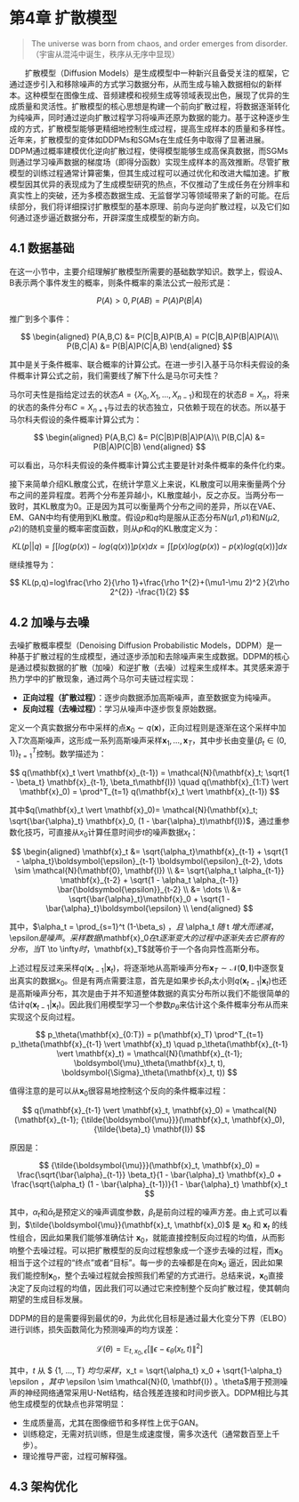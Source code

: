 # 第4章 扩散模型

> The universe was born from chaos, and order emerges from disorder.（宇宙从混沌中诞生，秩序从无序中显现）

&emsp;&emsp;扩散模型（Diffusion Models）是生成模型中一种新兴且备受关注的框架，它通过逐步引入和移除噪声的方式学习数据分布，从而生成与输入数据相似的新样本。这种模型在图像生成、音频建模和视频生成等领域表现出色，展现了优异的生成质量和灵活性。扩散模型的核心思想是构建一个前向扩散过程，将数据逐渐转化为纯噪声，同时通过逆向扩散过程学习将噪声还原为数据的能力。基于这种逐步生成的方式，扩散模型能够更精细地控制生成过程，提高生成样本的质量和多样性。近年来，扩散模型的变体如DDPMs和SGMs在生成任务中取得了显著进展。DDPM通过概率建模优化逆向扩散过程，使得模型能够生成高保真数据，而SGMs则通过学习噪声数据的梯度场（即得分函数）实现生成样本的高效推断。尽管扩散模型的训练过程通常计算密集，但其生成过程可以通过优化和改进大幅加速。扩散模型因其优异的表现成为了生成模型研究的热点，不仅推动了生成任务在分辨率和真实性上的突破，还为多模态数据生成、无监督学习等领域带来了新的可能。在后续部分，我们将详细探讨扩散模型的基本原理、前向与逆向扩散过程，以及它们如何通过逐步逼近数据分布，开辟深度生成模型的新方向。

## 4.1 数据基础

在这一小节中，主要介绍理解扩散模型所需要的基础数学知识。数学上，假设A、B表示两个事件发生的概率，则条件概率的乘法公式一般形式是：

$$
P(A)>0, P(AB)=P(A)P(B|A)
$$

推广到多个事件：

$$
\begin{aligned}
P(A,B,C)  &= P(C|B,A)P(B,A) = P(C|B,A)P(B|A)P(A)\\
P(B,C|A)  &= P(B|A)P(C|A,B)
\end{aligned}
$$

其中是关于条件概率、联合概率的计算公式。在进一步引入基于马尔科夫假设的条件概率计算公式之前，我们需要线了解下什么是马尔可夫性？

马尔可夫性是指给定过去的状态$A=\left \{ X_{0},X_{1},...,X_{n-1}  \right \}$和现在的状态$B=X_{n}$，将来的状态的条件分布$C=X_{n+1}$与过去的状态独立，只依赖于现在的状态。所以基于马尔科夫假设的条件概率计算公式为：

$$
\begin{aligned}
P(A,B,C) &= P(C|B)P(B|A)P(A)\\
P(B,C|A) &= P(B|A)P(C|B)
\end{aligned}
$$

可以看出，马尔科夫假设的条件概率计算公式主要是针对条件概率的条件化约束。

接下来简单介绍KL散度公式，在统计学意义上来说，KL散度可以用来衡量两个分布之间的差异程度。若两个分布差异越小，KL散度越小，反之亦反。当两分布一致时，其KL散度为0。正是因为其可以衡量两个分布之间的差异，所以在VAE、EM、GAN中均有使用到KL散度。假设$p$和$q$均是服从正态分布$N(\mu 1,\rho 1)$和$N(\mu 2,\rho 2)$的随机变量的概率密度函数，则从$p$和$q$的KL散度定义为：

$$
KL(p\left |  \right |q)=\int [log(p(x))-log(q(x))]p(x)dx=\int [ p(x)log(p(x))-p(x)log(q(x))]dx
$$

继续推导为：

$$
KL(p,q)=log\frac{\rho 2}{\rho 1}+\frac{\rho 1^{2}+(\mu1-\mu 2)^2 }{2\rho 2^{2}} -\frac{1}{2}
$$


## 4.2 加噪与去噪

去噪扩散概率模型（Denoising Diffusion Probabilistic Models，DDPM）是一种基于扩散过程的生成模型，通过逐步添加和去除噪声来生成数据。DDPM的核心是通过模拟数据的扩散（加噪）和逆扩散（去噪）过程来生成样本。其灵感来源于热力学中的扩散现象，通过两个马尔可夫链过程实现：

* **正向过程（扩散过程）**：逐步向数据添加高斯噪声，直至数据变为纯噪声。
* **反向过程（去噪过程）**：学习从噪声中逐步恢复原始数据。

定义一个真实数据分布中采样的点$\mathbf{x}_0 \sim q(\mathbf{x})$，正向过程则是逐渐在这个采样中加入$T$次高斯噪声，这形成一系列高斯噪声采样$\mathbf{x}_1, \dots, \mathbf{x}_T$，其中步长由变量$\{\beta_t \in (0, 1)\}_{t=1}^T$控制。数学描述为：

$$
q(\mathbf{x}_t \vert \mathbf{x}_{t-1}) = \mathcal{N}(\mathbf{x}_t; \sqrt{1 - \beta_t} \mathbf{x}_{t-1}, \beta_t\mathbf{I}) \quad
q(\mathbf{x}_{1:T} \vert \mathbf{x}_0) = \prod^T_{t=1} q(\mathbf{x}_t \vert \mathbf{x}_{t-1})
$$

其中$q(\mathbf{x}_t \vert \mathbf{x}_0)= \mathcal{N}(\mathbf{x}_t; \sqrt{\bar{\alpha}_t} \mathbf{x}_0, (1 - \bar{\alpha}_t)\mathbf{I})$，通过重参数化技巧，可直接从$x_0$计算任意时间步$t$的噪声数据$x_t$：

$$
\begin{aligned}
\mathbf{x}_t &= \sqrt{\alpha_t}\mathbf{x}_{t-1} + \sqrt{1 - \alpha_t}\boldsymbol{\epsilon}_{t-1} \boldsymbol{\epsilon}_{t-2}, \dots \sim \mathcal{N}(\mathbf{0}, \mathbf{I}) \\
   &= \sqrt{\alpha_t \alpha_{t-1}} \mathbf{x}_{t-2} + \sqrt{1 - \alpha_t \alpha_{t-1}} \bar{\boldsymbol{\epsilon}}_{t-2} \\
&= \dots \\
&= \sqrt{\bar{\alpha}_t}\mathbf{x}_0 + \sqrt{1 - \bar{\alpha}_t}\boldsymbol{\epsilon} \\
\end{aligned}
$$

其中，$\alpha_t = \prod_{s=1}^t (1-\beta_s) $，且$ \alpha_t $随$ t $增大而递减，$\epsilon$是噪声。采样数据$\mathbf{x}_0$在$t$逐渐变大的过程中逐渐失去它原有的分布，当$T \to \infty$时，$\mathbf{x}_T$就等价于一个各向异性高斯分布。

上述过程反过来采样$q(\mathbf{x}_{t-1} \vert \mathbf{x}_t)$，将逐渐地从高斯噪声分布$\mathbf{x}_T \sim \mathcal{N}(\mathbf{0}, \mathbf{I})$中逐恢复出真实的数据$x_0$。但是有两点需要注意，首先是如果步长$\beta_t$太小则$q(\mathbf{x}_{t-1} \vert \mathbf{x}_t)$也还是高斯噪声分布，其次是由于并不知道整体数据的真实分布所以我们不能很简单的估计$q(\mathbf{x}_{t-1} \vert \mathbf{x}_t)$。因此我们用模型学习一个参数$p_\theta$来估计这个条件概率分布从而来实现这个反向过程。

$$
p_\theta(\mathbf{x}_{0:T}) = p(\mathbf{x}_T) \prod^T_{t=1} p_\theta(\mathbf{x}_{t-1} \vert \mathbf{x}_t) \quad
p_\theta(\mathbf{x}_{t-1} \vert \mathbf{x}_t) = \mathcal{N}(\mathbf{x}_{t-1}; \boldsymbol{\mu}_\theta(\mathbf{x}_t, t), \boldsymbol{\Sigma}_\theta(\mathbf{x}_t, t))
$$

值得注意的是可以从$\mathbf{x}_0$很容易地控制这个反向的条件概率过程：

$$
q(\mathbf{x}_{t-1} \vert \mathbf{x}_t, \mathbf{x}_0) = \mathcal{N}(\mathbf{x}_{t-1}; {\tilde{\boldsymbol{\mu}}}(\mathbf{x}_t, \mathbf{x}_0), {\tilde{\beta}_t} \mathbf{I})
$$

原因是：

$$
{\tilde{\boldsymbol{\mu}}}(\mathbf{x}_t, \mathbf{x}_0) = \frac{\sqrt{\bar{\alpha}_{t-1}} \beta_t}{1 - \bar{\alpha}_t} \mathbf{x}_0 + \frac{\sqrt{\alpha_t} (1 - \bar{\alpha}_{t-1})}{1 - \bar{\alpha}_t} \mathbf{x}_t
$$

其中，$\alpha_t$和$\bar{\alpha}_t$是预定义的噪声调度参数，$\beta_t$是前向过程的噪声方差。由上式可以看到，$\tilde{\boldsymbol{\mu}}(\mathbf{x}_t, \mathbf{x}_0)$ 是 $\mathbf{x}_0$ 和 $\mathbf{x}_t$ 的线性组合，因此如果我们能够准确估计 $\mathbf{x}_0$，就能直接控制反向过程的均值，从而影响整个去噪过程。可以把扩散模型的反向过程想象成一个逐步去噪的过程，而$\mathbf{x}_0$相当于这个过程的“终点”或者“目标”。每一步的去噪都是在向$\mathbf{x}_0$ 逼近，因此如果我们能控制$\mathbf{x}_0$，整个去噪过程就会按照我们希望的方式进行。总结来说，$\mathbf{x}_0$直接决定了反向过程的均值，因此我们可以通过它来控制整个反向扩散过程，使其朝向期望的生成目标发展。

DDPM的目的是需要得到最优的$\theta$，为此优化目标是通过最大化变分下界（ELBO）进行训练，损失函数简化为预测噪声的均方误差：

$$
\mathcal{L}(\theta) = \mathbb{E}_{t, x_0, \epsilon} \left[ \| \epsilon - \epsilon_\theta(x_t, t) \|^2 \right]
$$

其中，$t$ 从 $ \{1, ..., T\} $均匀采样，$x_t = \sqrt{\alpha_t} x_0 + \sqrt{1-\alpha_t} \epsilon $，其中$ \epsilon \sim \mathcal{N}(0, \mathbf{I}) $。$\theta$用于预测噪声的神经网络通常采用U-Net结构，结合残差连接和时间步嵌入。DDPM相比与其他生成模型的优缺点也非常明显：

* 生成质量高，尤其在图像细节和多样性上优于GAN。
* 训练稳定，无需对抗训练，但是生成速度慢，需多次迭代（通常数百至上千步）。
* 理论推导严密，过程可解释强。


## 4.3 架构优化
